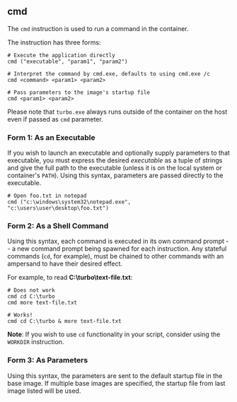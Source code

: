 ## cmd

The `cmd` instruction is used to run a command in the container. 

The instruction has three forms: 

``` 
# Execute the application directly
cmd ("executable", "param1", "param2") 

# Interpret the command by cmd.exe, defaults to using cmd.exe /c
cmd <command> <param1> <param2>

# Pass parameters to the image's startup file
cmd <param1> <param2>
```

Please note that `turbo.exe` always runs outside of the container on the host even if passed as `cmd` parameter.

### Form 1: As an Executable

If you wish to launch an executable and optionally supply parameters to that executable, you must express the desired *executable* as a tuple of strings and give the full path to the executable (unless it is on the local system or container's `PATH`). Using this syntax, parameters are passed directly to the executable. 

```
# Open foo.txt in notepad
cmd ("c:\windows\system32\notepad.exe", "c:\users\user\desktop\foo.txt")
```

### Form 2: As a Shell Command

Using this syntax, each command is executed in its own command prompt -- a new command prompt being spawned for each instruction. Any stateful commands (`cd`, for example), must be chained to other commands with an ampersand to have their desired effect. 

For example, to read **C:\turbo\text-file.txt**: 

```
# Does not work
cmd cd C:\turbo
cmd more text-file.txt

# Works!
cmd cd C:\turbo & more text-file.txt
```

**Note**: If you wish to use `cd` functionality in your script, consider using the `WORKDIR` instruction. 

### Form 3: As Parameters

Using this syntax, the parameters are sent to the default startup file in the base image. If multiple base images are specified, the startup file from last image listed will be used.
